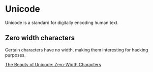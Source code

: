 # Unicode

Unicode is a standard for digitally encoding human text.

## Zero width characters
Certain characters have no width, making them interesting for hacking purposes.

[The Beauty of Unicode: Zero-Width Characters](https://www.ptiglobal.com/2018/04/26/the-beauty-of-unicode-zero-width-characters/)

